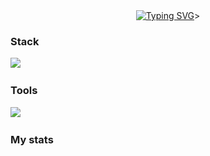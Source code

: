 <div id="greet" align="center">
    <a href="https://git.io/typing-svg"><img src="https://readme-typing-svg.demolab.com?font=Fira+Code&duration=2000&color=6CA2FF&background=000000&center=true&vCenter=true&multiline=true&random=false&width=500&height=100&lines=++Hi+there+%F0%9F%91%8B%2C+;I'm+yanecoder" alt="Typing SVG" /></a>>
</div>

### Stack
<img src="https://skillicons.dev/icons?i=py,sklearn,bots,flask,cpp,git,docker,bash,html,css,js,sqlite,"/>&nbsp;

### Tools
<img src="https://skillicons.dev/icons?i=vscode,visualstudio,pycharm,github,figma,ps,discord,kali,windows,linux"/>&nbsp;

### My stats
<div id="stat" align="center">
    <img src="https://github-profile-summary-cards.vercel.app/api/cards/profile-details?username=yanecoder&theme=tokyonight" alt=""/>
    <img src="https://github-profile-summary-cards.vercel.app/api/cards/most-commit-language?username=yanecoder&theme=tokyonight" alt=""/>
    <img src="https://github-readme-stats.vercel.app/api?username=yanecoder&show_icons=true&theme=tokyonight" alt=""/>
</div>


